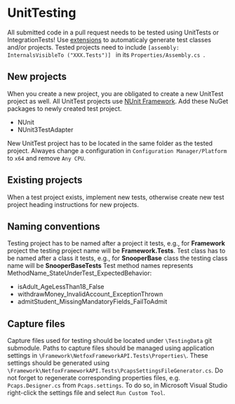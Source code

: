# UnitTesting

All submitted code in a pull request needs to be tested using UnitTests or IntegrationTests! Use [extensions](https://github.com/nunit/nunit-vs-testgenerator) to automaticaly generate test classes and/or projects.
Tested projects need to include  ```[assembly: InternalsVisibleTo ("XXX.Tests")] ``` in its  ```Properties/Assembly.cs ```.
 
## New projects

When you create a new project, you are obligated to create a new UnitTest project as well. All UnitTest projects use [NUnit Framework](https://www.nunit.org/).
Add these NuGet packages to newly created test project.

* NUnit
* NUnit3TestAdapter

New UnitTest project has to be located in the same folder as the tested project. Alwayes change a configuration in ```Configuration Manager/Platform``` to ```x64``` and remove ```Any CPU```.

## Existing projects

When a test project exists, implement new tests, otherwise create new test project heading instructions for new projects.

## Naming conventions

Testing project has to be named after a project it tests, e.g., for **Framework** project the testing project name will be  **Framework.Tests**.
Test class has to be named after a class it tests, e.g., for **SnooperBase** class the testing class name will be **SnooperBaseTests** 
Test method names represents MethodName_StateUnderTest_ExpectedBehavior:
 * isAdult_AgeLessThan18_False
 * withdrawMoney_InvalidAccount_ExceptionThrown
 * admitStudent_MissingMandatoryFields_FailToAdmit

## Capture files
Capture files used for testing should be located under `\TestingData` git submodule. Paths to capture files should be
managed using application settings in `\Framework\NetfoxFrameworkAPI.Tests\Properties\`. These settings should be
generated using `\Framework\NetfoxFrameworkAPI.Tests\PcapsSettingsFileGenerator.cs`. Do not forget to regenerate
corresponding properties files, e.g. `Pcaps.Designer.cs` from `Pcaps.settings`. To do so, in Microsoft Visual Studio
right-click the settings file and select `Run Custom Tool`.